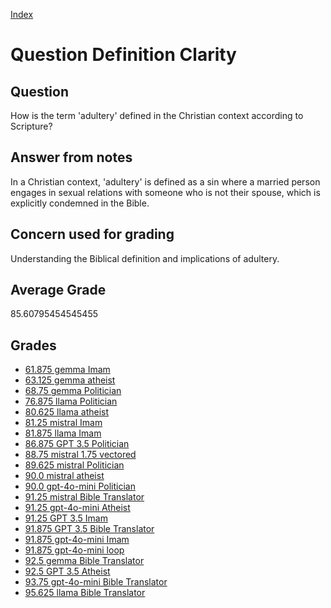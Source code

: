 
[Index](../../index.md)
# Question Definition Clarity
## Question
How is the term 'adultery' defined in the Christian context according to Scripture?

## Answer from notes
In a Christian context, 'adultery' is defined as a sin where a married person engages in sexual relations with someone who is not their spouse, which is explicitly condemned in the Bible.

## Concern used for grading
Understanding the Biblical definition and implications of adultery.

## Average Grade
85.60795454545455

## Grades
 * [61.875 gemma Imam](../answers/gemma_Imam/Definition_Clarity.md)
 * [63.125 gemma atheist](../answers/gemma_atheist/Definition_Clarity.md)
 * [68.75 gemma Politician](../answers/gemma_Politician/Definition_Clarity.md)
 * [76.875 llama Politician](../answers/llama_Politician/Definition_Clarity.md)
 * [80.625 llama atheist](../answers/llama_atheist/Definition_Clarity.md)
 * [81.25 mistral Imam](../answers/mistral_Imam/Definition_Clarity.md)
 * [81.875 llama Imam](../answers/llama_Imam/Definition_Clarity.md)
 * [86.875 GPT 3.5 Politician](../answers/GPT_3.5_Politician/Definition_Clarity.md)
 * [88.75 mistral 1.75 vectored](../answers/mistral_1.75_vectored/Definition_Clarity.md)
 * [89.625 mistral Politician](../answers/mistral_Politician/Definition_Clarity.md)
 * [90.0 mistral atheist](../answers/mistral_atheist/Definition_Clarity.md)
 * [90.0 gpt-4o-mini Politician](../answers/gpt-4o-mini_Politician/Definition_Clarity.md)
 * [91.25 mistral Bible Translator](../answers/mistral_Bible_Translator/Definition_Clarity.md)
 * [91.25 gpt-4o-mini Atheist](../answers/gpt-4o-mini_Atheist/Definition_Clarity.md)
 * [91.25 GPT 3.5 Imam](../answers/GPT_3.5_Imam/Definition_Clarity.md)
 * [91.875 GPT 3.5 Bible Translator](../answers/GPT_3.5_Bible_Translator/Definition_Clarity.md)
 * [91.875 gpt-4o-mini Imam](../answers/gpt-4o-mini_Imam/Definition_Clarity.md)
 * [91.875 gpt-4o-mini loop](../answers/gpt-4o-mini_loop/Definition_Clarity.md)
 * [92.5 gemma Bible Translator](../answers/gemma_Bible_Translator/Definition_Clarity.md)
 * [92.5 GPT 3.5 Atheist](../answers/GPT_3.5_Atheist/Definition_Clarity.md)
 * [93.75 gpt-4o-mini Bible Translator](../answers/gpt-4o-mini_Bible_Translator/Definition_Clarity.md)
 * [95.625 llama Bible Translator](../answers/llama_Bible_Translator/Definition_Clarity.md)
